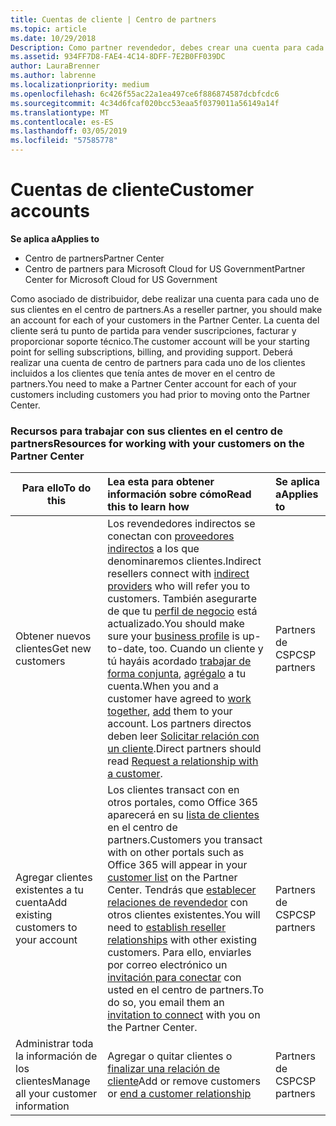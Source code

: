 ```yaml
---
title: Cuentas de cliente | Centro de partners
ms.topic: article
ms.date: 10/29/2018
Description: Como partner revendedor, debes crear una cuenta para cada uno de tus clientes en el Centro de partners. La cuenta del cliente será tu punto de partida para vender suscripciones, facturar y proporcionar soporte técnico.
ms.assetid: 934FF7D8-FAE4-4C14-8DFF-7E2B0FF039DC
author: LauraBrenner
ms.author: labrenne
ms.localizationpriority: medium
ms.openlocfilehash: 6c426f55ac22a1ea497ce6f886874587dcbfcdc6
ms.sourcegitcommit: 4c34d6fcaf020bcc53eaa5f0379011a56149a14f
ms.translationtype: MT
ms.contentlocale: es-ES
ms.lasthandoff: 03/05/2019
ms.locfileid: "57585778"
---
```

# <a name="customer-accounts"></a><span data-ttu-id="9c4e0-104">Cuentas de cliente</span><span class="sxs-lookup"><span data-stu-id="9c4e0-104">Customer accounts</span></span>

<span data-ttu-id="9c4e0-105">**Se aplica a**</span><span class="sxs-lookup"><span data-stu-id="9c4e0-105">**Applies to**</span></span>

-  <span data-ttu-id="9c4e0-106">Centro de partners</span><span class="sxs-lookup"><span data-stu-id="9c4e0-106">Partner Center</span></span>
-  <span data-ttu-id="9c4e0-107">Centro de partners para Microsoft Cloud for US Government</span><span class="sxs-lookup"><span data-stu-id="9c4e0-107">Partner Center for Microsoft Cloud for US Government</span></span>


<span data-ttu-id="9c4e0-108">Como asociado de distribuidor, debe realizar una cuenta para cada uno de sus clientes en el centro de partners.</span><span class="sxs-lookup"><span data-stu-id="9c4e0-108">As a reseller partner, you should make an account for each of your customers in the Partner Center.</span></span> <span data-ttu-id="9c4e0-109">La cuenta del cliente será tu punto de partida para vender suscripciones, facturar y proporcionar soporte técnico.</span><span class="sxs-lookup"><span data-stu-id="9c4e0-109">The customer account will be your starting point for selling subscriptions, billing, and providing support.</span></span> <span data-ttu-id="9c4e0-110">Deberá realizar una cuenta de centro de partners para cada uno de los clientes incluidos a los clientes que tenía antes de mover en el centro de partners.</span><span class="sxs-lookup"><span data-stu-id="9c4e0-110">You need to make a Partner Center account for each of your customers including customers you had prior to moving onto the Partner Center.</span></span>

### <a name="resources-for-working-with-your-customers-on-the-partner-center"></a><span data-ttu-id="9c4e0-111">Recursos para trabajar con sus clientes en el centro de partners</span><span class="sxs-lookup"><span data-stu-id="9c4e0-111">Resources for working with your customers on the Partner Center</span></span>

|<span data-ttu-id="9c4e0-112">**Para ello**</span><span class="sxs-lookup"><span data-stu-id="9c4e0-112">**To do this**</span></span>   |<span data-ttu-id="9c4e0-113">**Lea esta para obtener información sobre cómo**</span><span class="sxs-lookup"><span data-stu-id="9c4e0-113">**Read this to learn how**</span></span>   |<span data-ttu-id="9c4e0-114">**Se aplica a**</span><span class="sxs-lookup"><span data-stu-id="9c4e0-114">**Applies to**</span></span>|
|-----------------|:----------------------------|:--------------|
|<span data-ttu-id="9c4e0-115">Obtener nuevos clientes</span><span class="sxs-lookup"><span data-stu-id="9c4e0-115">Get new customers</span></span>|<span data-ttu-id="9c4e0-116">Los revendedores indirectos se conectan con [proveedores indirectos](indirect-reseller-tasks-in-partner-center.md) a los que denominaremos clientes.</span><span class="sxs-lookup"><span data-stu-id="9c4e0-116">Indirect resellers connect with [indirect providers](indirect-reseller-tasks-in-partner-center.md) who will refer you to customers.</span></span> <span data-ttu-id="9c4e0-117">También asegurarte de que tu [perfil de negocio](create-a-marketing-profile.md) está actualizado.</span><span class="sxs-lookup"><span data-stu-id="9c4e0-117">You should make sure your [business profile](create-a-marketing-profile.md) is up-to-date, too.</span></span> <span data-ttu-id="9c4e0-118">Cuando un cliente y tú hayáis acordado [trabajar de forma conjunta](responding-to-referrals.md), [agrégalo](add-a-new-customer.md) a tu cuenta.</span><span class="sxs-lookup"><span data-stu-id="9c4e0-118">When you and a customer have agreed to [work together](responding-to-referrals.md), [add](add-a-new-customer.md) them to your account.</span></span> <span data-ttu-id="9c4e0-119">Los partners directos deben leer [ Solicitar relación con un cliente](request-a-relationship-with-a-customer.md).</span><span class="sxs-lookup"><span data-stu-id="9c4e0-119">Direct partners should read [ Request a relationship with a customer](request-a-relationship-with-a-customer.md).</span></span>|<span data-ttu-id="9c4e0-120">Partners de CSP</span><span class="sxs-lookup"><span data-stu-id="9c4e0-120">CSP partners</span></span>|
|<span data-ttu-id="9c4e0-121">Agregar clientes existentes a tu cuenta</span><span class="sxs-lookup"><span data-stu-id="9c4e0-121">Add existing customers to your account</span></span>   | <span data-ttu-id="9c4e0-122">Los clientes transact con en otros portales, como Office 365 aparecerá en su [lista de clientes](see-your-customer-list.md) en el centro de partners.</span><span class="sxs-lookup"><span data-stu-id="9c4e0-122">Customers you transact with on other portals such as Office 365 will appear in your [customer list](see-your-customer-list.md) on the Partner Center.</span></span> <span data-ttu-id="9c4e0-123">Tendrás que [establecer relaciones de revendedor](indirect-reseller-tasks-in-partner-center.md) con otros clientes existentes.</span><span class="sxs-lookup"><span data-stu-id="9c4e0-123">You will need to [establish reseller relationships](indirect-reseller-tasks-in-partner-center.md) with other existing customers.</span></span> <span data-ttu-id="9c4e0-124">Para ello, enviarles por correo electrónico un [invitación para conectar](responding-to-referrals.md) con usted en el centro de partners.</span><span class="sxs-lookup"><span data-stu-id="9c4e0-124">To do so, you email them an [invitation to connect](responding-to-referrals.md) with you on the Partner Center.</span></span>   | <span data-ttu-id="9c4e0-125">Partners de CSP</span><span class="sxs-lookup"><span data-stu-id="9c4e0-125">CSP partners</span></span>   |
|<span data-ttu-id="9c4e0-126">Administrar toda la información de los clientes</span><span class="sxs-lookup"><span data-stu-id="9c4e0-126">Manage all your customer information</span></span>   | <span data-ttu-id="9c4e0-127">Agregar o quitar clientes o [finalizar una relación de cliente](remove-a-relationship.md)</span><span class="sxs-lookup"><span data-stu-id="9c4e0-127">Add or remove customers or [end a customer relationship](remove-a-relationship.md)</span></span>|   <span data-ttu-id="9c4e0-128">Partners de CSP</span><span class="sxs-lookup"><span data-stu-id="9c4e0-128">CSP partners</span></span> |